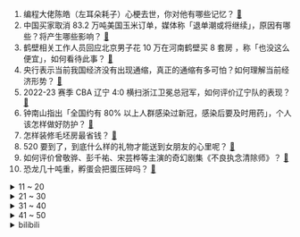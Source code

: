 1. 编程大佬陈皓（左耳朵耗子）心梗去世，你对他有哪些记忆？ [:link:](https://www.zhihu.com/question/601049419)
2. 中国买家取消 83.2 万吨美国玉米订单，媒体称「退单潮或将继续」，原因有哪些？将产生哪些影响？ [:link:](https://www.zhihu.com/question/601093371)
3. 鹤壁相关工作人员回应北京男子花 10 万在河南鹤壁买 8 套房 ，称「也没这么便宜」，如何看待此事？ [:link:](https://www.zhihu.com/question/601030343)
4. 央行表示当前我国经济没有出现通缩，真正的通缩有多可怕？如何理解当前经济形势？ [:link:](https://www.zhihu.com/question/601089240)
5. 2022-23 赛季 CBA 辽宁 4:0 横扫浙江卫冕总冠军，如何评价辽宁队的表现？ [:link:](https://www.zhihu.com/question/601142779)
6. 钟南山指出「全国约有 80% 以上人群感染过新冠，感染后要及时用药」，个人该怎样做好防护？ [:link:](https://www.zhihu.com/question/601089217)
7. 怎样装修毛坯房最省钱？ [:link:](https://www.zhihu.com/question/588016152)
8. 520 要到了，到底什么样的礼物才能送到女朋友的心里呢？ [:link:](https://www.zhihu.com/question/601049663)
9. 如何评价曾敬骅、彭千祐、宋芸桦等主演的奇幻剧集《不良执念清除师》？ [:link:](https://www.zhihu.com/question/596056595)
10. 恐龙几十吨重，孵蛋会把蛋压碎吗？ [:link:](https://www.zhihu.com/question/591115526)
<details>
<summary>11 ~ 20</summary>

11. 脱口秀演员演出玩梗引争议，笑果文化致歉称「无限期停止其工作」，如何看待此事？玩梗如何把握尺度？ [:link:](https://www.zhihu.com/question/601077871)
12. 哪些高科技家居产品让你特别想要宅在家？ [:link:](https://www.zhihu.com/question/600583753)
13. 如何看待 35 岁重返大厂人士称「自己都觉得自己跟不上」，如何看待这种想法？如何解决这种困境？ [:link:](https://www.zhihu.com/question/600973762)
14. 香港居民梁成运间谍案一审宣判，被判处无期徒刑，如何看待这一结果？ [:link:](https://www.zhihu.com/question/601038349)
15. 考研的流程是什么？ [:link:](https://www.zhihu.com/question/309001772)
16. 北京市文化执法总队表示「已对笑果立案调查」，后续调查进展将如何？该事件起到了哪些警示意义？ [:link:](https://www.zhihu.com/question/601126935)
17. 考研后再考公务员与考上公务员后再考研各有哪些利弊？ [:link:](https://www.zhihu.com/question/596393596)
18. 5 月 15 日沪指 V 型反弹收复 3300 点，中字头个股午后集体走强，如何看待今日行情？ [:link:](https://www.zhihu.com/question/601037932)
19. 「挖呀挖」黄老师关闭打赏，全国 8 天新注册 44 家「挖呀挖」公司，如何看待该事件带来的影响？ [:link:](https://www.zhihu.com/question/600968514)
20. 《漫长的季节》里沈墨为什么拒绝弹奏《纤夫的爱》钢琴曲？ [:link:](https://www.zhihu.com/question/600523934)
</details>
<details>
<summary>21 ~ 30</summary>

21. 《塞尔达传说：王国之泪》精力和红心提升哪个优先级更高？ [:link:](https://www.zhihu.com/question/600762384)
22. 为什么奥地利首都 Wien 不按照德语翻译为维恩？ [:link:](https://www.zhihu.com/question/591310751)
23. 如果你发现所有人的记忆都被篡改了，会发生怎样的故事？ [:link:](https://www.zhihu.com/question/598229840)
24. 宝宝断奶后，妈妈涨奶怎么解决？ [:link:](https://www.zhihu.com/question/532280061)
25. 职人想有点兴趣爱好，是不是都得成为时间管理大师？有没有什么小技巧分享？ [:link:](https://www.zhihu.com/question/600969296)
26. 35 岁后的大厂人，现在都是什么状态？生活中最大的变化是什么？ [:link:](https://www.zhihu.com/question/600968246)
27. 你家宠物的名字，有什么寓意吗？ [:link:](https://www.zhihu.com/question/591087719)
28. 插混技术是当下更优的出行选择吗？ [:link:](https://www.zhihu.com/question/600847889)
29. 如何评价塞尔达系列游戏新作《塞尔达传说：王国之泪》？ [:link:](https://www.zhihu.com/question/600473083)
30. 为什么现在原生家庭的问题这么严重？ [:link:](https://www.zhihu.com/question/573338695)
</details>
<details>
<summary>31 ~ 40</summary>

31. 讲一件在魔兽世界中最能吹的事迹？ [:link:](https://www.zhihu.com/question/287950909)
32. 《灌篮高手》三井寿和流川枫的差距是什么？ [:link:](https://www.zhihu.com/question/516256851)
33. 在一段亲密关系里，到底是互相带来的价值更重要，还是我喜欢你这个人的本体更为重要，或者说缺一不可? [:link:](https://www.zhihu.com/question/598703474)
34. 换季的衣服应该如何收纳？有哪些收纳方法分享？ [:link:](https://www.zhihu.com/question/590472673)
35. 公务员考试中为什么会有「性别限制」？ [:link:](https://www.zhihu.com/question/595885205)
36. 蒸烤箱一体机好用吗，跟单独的蒸箱、烤箱有什么区别？ [:link:](https://www.zhihu.com/question/48277578)
37. 如何评价《原神》 3.7 版本的七圣召唤主活动？ [:link:](https://www.zhihu.com/question/600450771)
38. 如果爸爸带2个孩子出去玩，有哪件「一件胜万件」的好物推荐？ [:link:](https://www.zhihu.com/question/599808727)
39. 职人如何在工作中找到价值感？有哪些正确的「卷」的姿势和方向？ [:link:](https://www.zhihu.com/question/600971735)
40. 泰国远进党党魁皮塔宣布赢得大选，准备组建新政府，哪些信息值得关注？ [:link:](https://www.zhihu.com/question/601064400)
</details>
<details>
<summary>41 ~ 50</summary>

41. 曝山东泰山外援孙准浩正接受警方调查，试图上海出境时被带走，因涉嫌非公务人员贿赂，哪些信息值得关注？ [:link:](https://www.zhihu.com/question/601059835)
42. 如何评价尼康新发布的相机 Z8 ? [:link:](https://www.zhihu.com/question/600245496)
43. 如果你一不小心被选中成为拥有超能力的人，你会选择成为超级英雄吗？ [:link:](https://www.zhihu.com/question/47859618)
44. 插电混动都有哪些优缺点，你更看重什么？ [:link:](https://www.zhihu.com/question/600849617)
45. 在我心里工作和事业的排序高于爱情，这样的我适合谈恋爱吗？ [:link:](https://www.zhihu.com/question/599208447)
46. 《三傻大闹宝莱坞》里，面试官会最终录用拉朱是因为他身上什么样的品质？ [:link:](https://www.zhihu.com/question/61202314)
47. 人类为什么没有进化出海洋和天空种族？ [:link:](https://www.zhihu.com/question/600653964)
48. 路由器多久更换一次比较合理，23 年 618 有哪些值得入手的路由器？ [:link:](https://www.zhihu.com/question/597471035)
49. 22-23 赛季西甲巴萨 4:2 西班牙人，提前 4 轮加冕+时隔 4 年再夺冠，如何评价这场比赛？ [:link:](https://www.zhihu.com/question/600998724)
50. 都说《塞尔达：旷野之息》重新定义了开放世界游戏，那么这六年来，哪些游戏明显有受到旷野之息的启发或影响？ [:link:](https://www.zhihu.com/question/598891758)
</details><details>
<summary>bilibili</summary>

</details>